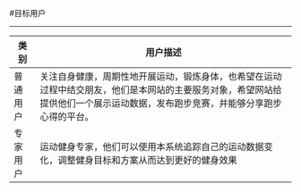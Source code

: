 #目标用户

---



|类别|用户描述|
|---|---|
|普通用户|关注自身健康，周期性地开展运动，锻炼身体，也希望在运动过程中结交朋友，他们是本网站的主要服务对象，希望网站给提供他们一个展示运动数据，发布跑步竞赛，并能够分享跑步心得的平台。|
|专家用户|运动健身专家，他们可以使用本系统追踪自己的运动数据变化，调整健身目标和方案从而达到更好的健身效果|




